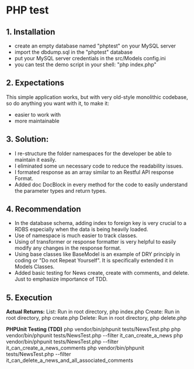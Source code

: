 
# PHP test

## 1. Installation

  - create an empty database named "phptest" on your MySQL server
  - import the dbdump.sql in the "phptest" database
  - put your MySQL server credentials in the src/Models config.ini
  - you can test the demo script in your shell: "php index.php"

## 2. Expectations

This simple application works, but with very old-style monolithic codebase, so do anything you want with it, to make it:

  - easier to work with
  - more maintainable

## 3. Solution:

  - I re-structure the folder namespaces for the developer be able to maintain it easily.
  - I eliminated some un necessary code to reduce the readability issues.
  - I formated response as an array similar to an Restful API response Format.
  - Added doc DocBlock in every method for the code to easily understand the parameter types and return types.

## 4. Recommendation

  - In the database schema, adding index to foreign key is very crucial to a RDBS especially when the data is being heavily loaded.
  - Use of namespace is much easier to track classes.
  - Using of transformer or response formatter is very helpful to easily modify any changes in the response format.
  - Using base classes like BaseModel is an example of DRY principly in coding or "Do not Repeat Yourself". It is specifically extended it in Models Classes.
  - Added basic testing for News create, create with comments, and delete. Just to emphasize importance of TDD.

## 5. Execution

  **Actual Returns:**
    List: Run in root directory, php index.php
    Create: Run in root directory, php create.php
    Delete: Run in root directory, php delete.php
    
  **PHPUnit Testing (TDD)**
    php vendor/bin/phpunit tests/NewsTest.php
    php vendor/bin/phpunit tests/NewsTest.php --filter it_can_create_a_news
    php vendor/bin/phpunit tests/NewsTest.php --filter it_can_create_a_news_comments
    php vendor/bin/phpunit tests/NewsTest.php --filter it_can_delete_a_news_and_all_associated_comments
